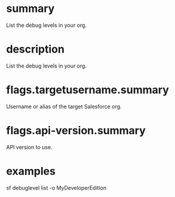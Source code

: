 # summary

List the debug levels in your org.

# description

List the debug levels in your org.

# flags.targetusername.summary

Username or alias of the target Salesforce org.

# flags.api-version.summary

API version to use.

# examples

sf debuglevel list -o MyDeveloperEdition
